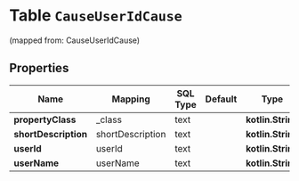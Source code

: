 
# Table `CauseUserIdCause`
(mapped from: CauseUserIdCause)

## Properties
Name | Mapping | SQL Type | Default | Type | Description | Notes
---- | ------- | -------- | ------- | ---- | ----------- | -----
**propertyClass** | _class | text |  | **kotlin.String** |  |  [optional]
**shortDescription** | shortDescription | text |  | **kotlin.String** |  |  [optional]
**userId** | userId | text |  | **kotlin.String** |  |  [optional]
**userName** | userName | text |  | **kotlin.String** |  |  [optional]






